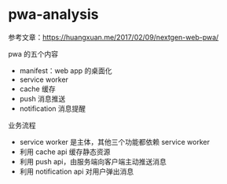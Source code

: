 # pwa-analysis

参考文章：https://huangxuan.me/2017/02/09/nextgen-web-pwa/

pwa 的五个内容

<ul>
  <li>manifest：web app 的桌面化</li>
  <li>service worker</li>
  <li>cache 缓存</li>
  <li>push 消息推送</li>
  <li>notification 消息提醒</li>
</ul>

业务流程

<ul>
  <li>service worker 是主体，其他三个功能都依赖 service worker</li>
  <li>利用 cache api 缓存静态资源</li>
  <li>利用 push api，由服务端向客户端主动推送消息</li>
  <li>利用 notification api 对用户弹出消息</li>
</ul>

